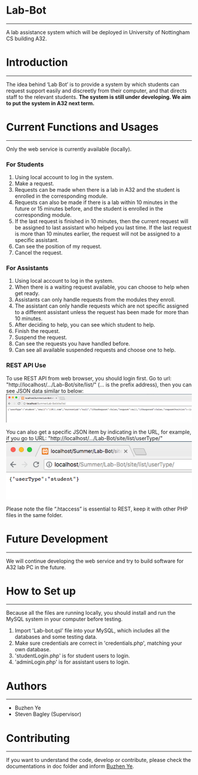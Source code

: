 # Lab-Bot
---
A lab assistance system which will be deployed in University of Nottingham CS building A32.

# Introduction
---
The idea behind ‘Lab Bot’ is to provide a system by which students can request support easily and discreetly from their computer, and that directs staff to the relevant students. **The system is still under developing. We aim to put the system in A32 next term.**

# Current Functions and Usages
---
Only the web service is currently available (locally).

### For Students
1. Using local account to log in the system.
2. Make a request.
3. Requests can be made when there is a lab in A32 and the student is enrolled in the corresponding module.
4. Requests can also be made if there is a lab within 10 minutes in the future or 15 minutes before, and the student is enrolled in the corresponding module.
5. If the last request is finished in 10 minutes, then the current request will be assigned to last assistant who helped you last time. If the last request is more than 10 minutes earlier, the request will not be assigned to a specific assistant.
6. Can see the position of my request.
7. Cancel the request.

### For Assistants
1. Using local account to log in the system.
2. When there is a waiting request available, you can choose to help when get ready.
3. Assistants can only handle requests from the modules they enroll.
4. The assistant can only handle requests which are not specific assigned to a different assistant unless the request has been made for more than 10 minutes.
4. After deciding to help, you can see which student to help.
5. Finish the request.
6. Suspend the request.
7. Can see the requests you have handled before.
8. Can see all available suspended requests and choose one to help.

### REST API Use
To use REST API from web browser, you should login first. Go to url: "http://localhost/.../Lab-Bot/site/list/" (... is the prefix address), then you can see JSON data similar to below:
![REST](RESTall.png)

You can also get a specific JSON item by indicating in the URL, for example, if you go to URL: "http://localhost/.../Lab-Bot/site/list/userType/"
![REST](RESTone.png)

Please note the file “.htaccess” is essential to REST, keep it with other PHP files in the same folder.


# Future Development
---
We will continue developing the web service and try to build software for A32 lab PC in the future.

# How to Set up
---
Because all the files are running locally, you should install and run the MySQL system in your computer before testing.

1. Import 'Lab-bot.qsl' file into your MySQL, which includes all the databases and some testing data.
2. Make sure credentials are correct in 'credentials.php', matching your own database.
3. 'studentLogin.php' is for student users to login.
4. 'adminLogin.php' is for assistant users to login.

# Authors
---
- Buzhen Ye
- Steven Bagley (Supervisor)

# Contributing
---
If you want to understand the code, develop or contribute, please check the documentations in doc folder and inform [Buzhen Ye]( mailto:psyby3@nottingham.ac.uk).